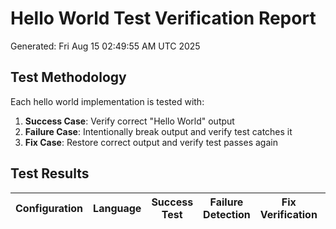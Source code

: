 # Hello World Test Verification Report

Generated: Fri Aug 15 02:49:55 AM UTC 2025

## Test Methodology

Each hello world implementation is tested with:
1. **Success Case**: Verify correct "Hello World" output
2. **Failure Case**: Intentionally break output and verify test catches it
3. **Fix Case**: Restore correct output and verify test passes again

## Test Results

| Configuration | Language | Success Test | Failure Detection | Fix Verification | Status |
|--------------|----------|--------------|-------------------|------------------|--------|
